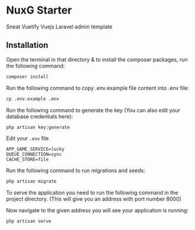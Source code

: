 # NuxG Starter
Sneat Vuetify Vuejs Laravel admin template

## Installation

Open the terminal in that directory & to install the composer packages, run the following command:
```sh
composer install
```

Run the following command to copy .env.example file content into .env file:
```sh
cp .env.example .env
```

Run the following command to generate the key (You can also edit your database credentials here):
```sh
php artisan key:generate
```
Edit your `.env` file
```env
APP_GAME_SERVICE=lucky
QUEUE_CONNECTION=sync
CACHE_STORE=file
```

Run the following command to run migrations and seeds:
```sh
php artisan migrate
```

To serve the application you need to run the following command in the project directory. (This will give you an address with port number 8000)

Now navigate to the given address you will see your application is running:
```sh
php artisan serve
```
